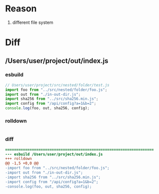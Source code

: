 # Reason
1. different file system
# Diff
## /Users/user/project/out/index.js
### esbuild
```js
// Users/user/project/src/nested/folder/test.js
import foo from "../src/nested/folder/foo.js";
import out from "./in-out-dir.js";
import sha256 from "../src/sha256.min.js";
import config from "/api/config?a=1&b=2";
console.log(foo, out, sha256, config);
```
### rolldown
```js

```
### diff
```diff
===================================================================
--- esbuild	/Users/user/project/out/index.js
+++ rolldown	
@@ -1,5 +0,0 @@
-import foo from "../src/nested/folder/foo.js";
-import out from "./in-out-dir.js";
-import sha256 from "../src/sha256.min.js";
-import config from "/api/config?a=1&b=2";
-console.log(foo, out, sha256, config);

```